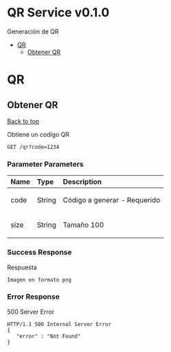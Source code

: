 <a name="top"></a>
# QR Service v0.1.0

Generación de QR

- [QR](#qr)
	- [Obtener QR](#obtener-qr)
	


# <a name='qr'></a> QR

## <a name='obtener-qr'></a> Obtener QR
[Back to top](#top)

<p>Obtiene un codigo QR</p>

	GET /qr?code=1234





### Parameter Parameters

| Name     | Type       | Description                           |
|:---------|:-----------|:--------------------------------------|
|  code | String | <p>Código a generar - Requerido</p>|
|  size | String | <p>Tamaño 100|200|400|600|800 - Opcional</p>|


### Success Response

Respuesta

```
Imagen en formato png
```


### Error Response

500 Server Error

```
HTTP/1.1 500 Internal Server Error
{
   "error" : "Not Found"
}
```
